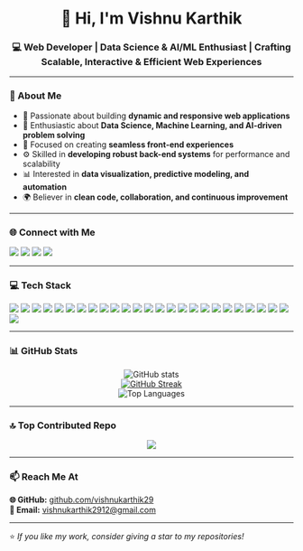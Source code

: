 <h1 align="center">👋 Hi, I'm Vishnu Karthik</h1>
<h3 align="center">💻 Web Developer | Data Science & AI/ML Enthusiast | Crafting Scalable, Interactive & Efficient Web Experiences</h3>

---

### 🚀 About Me

- 🎯 Passionate about building **dynamic and responsive web applications**
- 🧠 Enthusiastic about **Data Science, Machine Learning, and AI-driven problem solving**
- 🎨 Focused on creating **seamless front-end experiences**
- ⚙️ Skilled in **developing robust back-end systems** for performance and scalability
- 📊 Interested in **data visualization, predictive modeling, and automation**
- 🌍 Believer in **clean code, collaboration, and continuous improvement**

---

### 🌐 Connect with Me

<p align="left">
<a href="https://www.facebook.com/share/14S5mMBUmWr/" target="_blank"><img src="https://img.shields.io/badge/Facebook-%231877F2.svg?&style=for-the-badge&logo=facebook&logoColor=white" /></a>
<a href="https://www.instagram.com/_vk__vinci_?igsh=c2k4MWk2Nzlva2Vw" target="_blank"><img src="https://img.shields.io/badge/Instagram-%23E4405F.svg?&style=for-the-badge&logo=instagram&logoColor=white" /></a>
<a href="https://www.linkedin.com/in/vishnu-karthik-035260357/" target="_blank"><img src="https://img.shields.io/badge/LinkedIn-%230077B5.svg?&style=for-the-badge&logo=linkedin&logoColor=white" /></a>
<a href="mailto:vishnukarthik2912@gmail.com"><img src="https://img.shields.io/badge/Email-D14836?style=for-the-badge&logo=gmail&logoColor=white" /></a>
</p>

---

### 💻 Tech Stack

<p align="left">
<img src="https://img.shields.io/badge/JavaScript-F7DF1E?style=for-the-badge&logo=javascript&logoColor=black" />
<img src="https://img.shields.io/badge/HTML5-E34F26?style=for-the-badge&logo=html5&logoColor=white" />
<img src="https://img.shields.io/badge/CSS3-1572B6?style=for-the-badge&logo=css3&logoColor=white" />
<img src="https://img.shields.io/badge/TailwindCSS-06B6D4?style=for-the-badge&logo=tailwindcss&logoColor=white" />
<img src="https://img.shields.io/badge/Bootstrap-563D7C?style=for-the-badge&logo=bootstrap&logoColor=white" />
<img src="https://img.shields.io/badge/Vue.js-35495E?style=for-the-badge&logo=vue.js&logoColor=4FC08D" />
<img src="https://img.shields.io/badge/Nuxt-000000?style=for-the-badge&logo=nuxt&logoColor=#00DC82" />
<img src="https://img.shields.io/badge/React-20232A?style=for-the-badge&logo=react&logoColor=61DAFB" />
<img src="https://img.shields.io/badge/Next.js-000000?style=for-the-badge&logo=nextdotjs&logoColor=white" />
<img src="https://img.shields.io/badge/Vite-646CFF?style=for-the-badge&logo=vite&logoColor=white" />
<img src="https://img.shields.io/badge/Node.js-43853D?style=for-the-badge&logo=node.js&logoColor=white" />
<img src="https://img.shields.io/badge/MongoDB-4EA94B?style=for-the-badge&logo=mongodb&logoColor=white" />
<img src="https://img.shields.io/badge/MySQL-005C84?style=for-the-badge&logo=mysql&logoColor=white" />
<img src="https://img.shields.io/badge/Python-3776AB?style=for-the-badge&logo=python&logoColor=white" />
<img src="https://img.shields.io/badge/R-276DC3?style=for-the-badge&logo=r&logoColor=white" />
<img src="https://img.shields.io/badge/Numpy-013243?style=for-the-badge&logo=numpy&logoColor=white" />
<img src="https://img.shields.io/badge/Pandas-150458?style=for-the-badge&logo=pandas&logoColor=white" />
<img src="https://img.shields.io/badge/ScikitLearn-F7931E?style=for-the-badge&logo=scikit-learn&logoColor=white" />
<img src="https://img.shields.io/badge/TensorFlow-FF6F00?style=for-the-badge&logo=tensorflow&logoColor=white" />
<img src="https://img.shields.io/badge/PyTorch-EE4C2C?style=for-the-badge&logo=pytorch&logoColor=white" />
<img src="https://img.shields.io/badge/Figma-F24E1E?style=for-the-badge&logo=figma&logoColor=white" />
<img src="https://img.shields.io/badge/WordPress-21759B?style=for-the-badge&logo=wordpress&logoColor=white" />
<img src="https://img.shields.io/badge/Canva-00C4CC?style=for-the-badge&logo=canva&logoColor=white" />
<img src="https://img.shields.io/badge/Netlify-00C7B7?style=for-the-badge&logo=netlify&logoColor=white" />
<img src="https://img.shields.io/badge/Git-F05032?style=for-the-badge&logo=git&logoColor=white" />
<img src="https://img.shields.io/badge/GitHub-181717?style=for-the-badge&logo=github&logoColor=white" />
</p>

---

### 📊 GitHub Stats

<p align="center">
<img src="https://github-readme-stats.vercel.app/api?username=vishnukarthik29&show_icons=true&theme=vue-dark" alt="GitHub stats" />
<br />
<a href="https://git.io/streak-stats"><img src="https://git-hub-streak-stats.vercel.app?user=vishnukarthik29&theme=vue-dark" alt="GitHub Streak" /></a>
<br />
<img src="https://github-readme-stats.vercel.app/api/top-langs/?username=vishnukarthik29&layout=compact&theme=vue-dark" alt="Top Languages" />
</p>

---

### 🔝 Top Contributed Repo

<p align="center">
  <img src="https://github-contributor-stats.vercel.app/api?username=vishnukarthik29&limit=5&theme=vue-dark&combine_all_yearly_contributions=true" />
</p>

---

### 📫 Reach Me At

**🌐 GitHub:** [github.com/vishnukarthik29](https://github.com/vishnukarthik29)  
**📧 Email:** [vishnukarthik2912@gmail.com](mailto:vishnukarthik2912@gmail.com)

---

⭐️ _If you like my work, consider giving a star to my repositories!_
